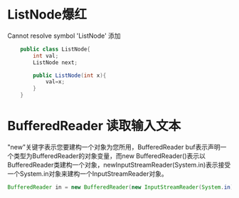 # ListNode爆红
Cannot resolve symbol 'ListNode'
添加
```java
    public class ListNode{
        int val;
        ListNode next;

        public ListNode(int x){
            val=x;
        }
    }
```

# BufferedReader 读取输入文本
"new"关键字表示您要建构一个对象为您所用，BufferedReader buf表示声明一个类型为BufferedReader的对象变量，而new BufferedReader()表示以BufferedReader类建构一个对象，newInputStreamReader(System.in)表示接受一个System.in对象来建构一个InputStreamReader对象。

```java
BufferedReader in = new BufferedReader(new InputStreamReader(System.in));
```